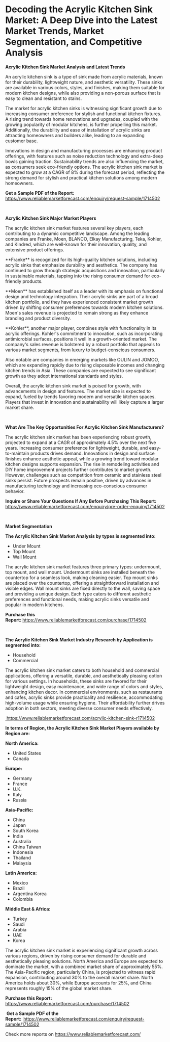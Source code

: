 <p><h1>Decoding the Acrylic Kitchen Sink Market: A Deep Dive into the Latest Market Trends, Market Segmentation, and Competitive Analysis</h1></p><p><strong>Acrylic Kitchen Sink Market Analysis and Latest Trends</strong></p>
<p><p>An acrylic kitchen sink is a type of sink made from acrylic materials, known for their durability, lightweight nature, and aesthetic versatility. These sinks are available in various colors, styles, and finishes, making them suitable for modern kitchen designs, while also providing a non-porous surface that is easy to clean and resistant to stains.</p><p>The market for acrylic kitchen sinks is witnessing significant growth due to increasing consumer preference for stylish and functional kitchen fixtures. A rising trend towards home renovations and upgrades, coupled with the growing popularity of modular kitchens, is further propelling this market. Additionally, the durability and ease of installation of acrylic sinks are attracting homeowners and builders alike, leading to an expanding customer base.</p><p>Innovations in design and manufacturing processes are enhancing product offerings, with features such as noise reduction technology and extra-deep bowls gaining traction. Sustainability trends are also influencing the market, as consumers seek eco-friendly options. The acrylic kitchen sink market is expected to grow at a CAGR of 8% during the forecast period, reflecting the strong demand for stylish and practical kitchen solutions among modern homeowners.</p></p>
<p><strong>Get a Sample PDF of the Report:&nbsp;</strong> <a href="https://www.reliablemarketforecast.com/enquiry/request-sample/1714502?utm_campaign=2255&utm_medium=2&utm_source=Github&utm_content=ia&utm_term=06022025&utm_id=acrylic-kitchen-sink">https://www.reliablemarketforecast.com/enquiry/request-sample/1714502</a></p>
<p>&nbsp;</p>
<p><strong>Acrylic Kitchen Sink Major Market Players</strong></p>
<p><p>The acrylic kitchen sink market features several key players, each contributing to a dynamic competitive landscape. Among the leading companies are Franke, Moen, BLANCO, Elkay Manufacturing, Teka, Kohler, and Kindred, which are well-known for their innovation, quality, and extensive product offerings.</p><p>**Franke** is recognized for its high-quality kitchen solutions, including acrylic sinks that emphasize durability and aesthetics. The company has continued to grow through strategic acquisitions and innovation, particularly in sustainable materials, tapping into the rising consumer demand for eco-friendly products.</p><p>**Moen** has established itself as a leader with its emphasis on functional design and technology integration. Their acrylic sinks are part of a broad kitchen portfolio, and they have experienced consistent market growth driven by shifting consumer preferences towards modern kitchen solutions. Moen's sales revenue is projected to remain strong as they enhance branding and product diversity.</p><p>**Kohler**, another major player, combines style with functionality in its acrylic offerings. Kohler's commitment to innovation, such as incorporating antimicrobial surfaces, positions it well in a growth-oriented market. The company's sales revenue is bolstered by a robust portfolio that appeals to various market segments, from luxury to budget-conscious consumers.</p><p>Also notable are companies in emerging markets like OULIN and JOMOO, which are expanding rapidly due to rising disposable incomes and changing kitchen trends in Asia. These companies are expected to see significant growth as they adopt international standards and styles.</p><p>Overall, the acrylic kitchen sink market is poised for growth, with advancements in design and features. The market size is expected to expand, fueled by trends favoring modern and versatile kitchen spaces. Players that invest in innovation and sustainability will likely capture a larger market share.</p></p>
<p>&nbsp;</p>
<p><strong>What Are The Key Opportunities For Acrylic Kitchen Sink Manufacturers?</strong></p>
<p><p>The acrylic kitchen sink market has been experiencing robust growth, projected to expand at a CAGR of approximately 4.5% over the next five years. Increasing consumer preference for lightweight, durable, and easy-to-maintain products drives demand. Innovations in design and surface finishes enhance aesthetic appeal, while a growing trend toward modular kitchen designs supports expansion. The rise in remodeling activities and DIY home improvement projects further contributes to market growth. However, challenges such as competition from ceramic and stainless steel sinks persist. Future prospects remain positive, driven by advances in manufacturing technology and increasing eco-conscious consumer behavior.</p></p>
<p><strong>Inquire or Share Your Questions If Any Before Purchasing This Report:</strong> <a href="https://www.reliablemarketforecast.com/enquiry/pre-order-enquiry/1714502?utm_campaign=2255&utm_medium=2&utm_source=Github&utm_content=ia&utm_term=06022025&utm_id=acrylic-kitchen-sink">https://www.reliablemarketforecast.com/enquiry/pre-order-enquiry/1714502</a></p>
<p>&nbsp;</p>
<p><strong>Market Segmentation</strong></p>
<p><strong>The Acrylic Kitchen Sink Market Analysis by types is segmented into:</strong></p>
<p><ul><li>Under Mount</li><li>Top Mount</li><li>Wall Mount</li></ul></p>
<p><p>The acrylic kitchen sink market features three primary types: undermount, top mount, and wall mount. Undermount sinks are installed beneath the countertop for a seamless look, making cleaning easier. Top mount sinks are placed over the countertop, offering a straightforward installation and visible edges. Wall mount sinks are fixed directly to the wall, saving space and providing a unique design. Each type caters to different aesthetic preferences and functional needs, making acrylic sinks versatile and popular in modern kitchens.</p></p>
<p><strong>Purchase this Report:&nbsp;</strong><a href="https://www.reliablemarketforecast.com/purchase/1714502?utm_campaign=2255&utm_medium=2&utm_source=Github&utm_content=ia&utm_term=06022025&utm_id=acrylic-kitchen-sink">https://www.reliablemarketforecast.com/purchase/1714502</a></p>
<p>&nbsp;</p>
<p><strong>The Acrylic Kitchen Sink Market Industry Research by Application is segmented into:</strong></p>
<p><ul><li>Household</li><li>Commercial</li></ul></p>
<p><p>The acrylic kitchen sink market caters to both household and commercial applications, offering a versatile, durable, and aesthetically pleasing option for various settings. In households, these sinks are favored for their lightweight design, easy maintenance, and wide range of colors and styles, enhancing kitchen decor. In commercial environments, such as restaurants and cafes, acrylic sinks provide practicality and resilience, accommodating high-volume usage while ensuring hygiene. Their affordability further drives adoption in both sectors, meeting diverse consumer needs effectively.</p></p>
<p><a href="https://www.reliablemarketforecast.com/acrylic-kitchen-sink-r1714502?utm_campaign=2255&utm_medium=2&utm_source=Github&utm_content=ia&utm_term=06022025&utm_id=acrylic-kitchen-sink">&nbsp;https://www.reliablemarketforecast.com/acrylic-kitchen-sink-r1714502</a></p>
<p><strong>In terms of Region, the Acrylic Kitchen Sink Market Players available by Region are:</strong></p>
<p>
    <p> <strong> North America: </strong>
        <ul>
            <li>United States</li>
            <li>Canada</li>
        </ul>
        </p> 
    <p> <strong> Europe: </strong>
        <ul>
            <li>Germany</li>
            <li>France</li>
            <li>U.K.</li>
            <li>Italy</li>
            <li>Russia</li>
        </ul>
        </p> 
    <p> <strong> Asia-Pacific: </strong>
        <ul>
            <li>China</li>
            <li>Japan</li>
            <li>South Korea</li>
            <li>India</li>
            <li>Australia</li>
            <li>China Taiwan</li>
            <li>Indonesia</li>
            <li>Thailand</li>
            <li>Malaysia</li>
        </ul>
        </p> 
    <p> <strong> Latin America: </strong>
        <ul>
            <li>Mexico</li>
            <li>Brazil</li>
            <li>Argentina Korea</li>
            <li>Colombia</li>
        </ul>
        </p> 
    <p> <strong> Middle East & Africa: </strong>
        <ul>
            <li>Turkey</li>
            <li>Saudi</li>
            <li>Arabia</li>
            <li>UAE</li>
            <li>Korea</li>
        </ul>
    </p>
    </p>
<p><p>The acrylic kitchen sink market is experiencing significant growth across various regions, driven by rising consumer demand for durable and aesthetically pleasing solutions. North America and Europe are expected to dominate the market, with a combined market share of approximately 55%. The Asia-Pacific region, particularly China, is projected to witness rapid expansion, contributing around 30% to the overall market share. North America holds about 30%, while Europe accounts for 25%, and China represents roughly 15% of the global market share.</p></p>
<p><strong>Purchase this Report: </strong><a href="https://www.reliablemarketforecast.com/purchase/1714502?utm_campaign=2255&utm_medium=2&utm_source=Github&utm_content=ia&utm_term=06022025&utm_id=acrylic-kitchen-sink">https://www.reliablemarketforecast.com/purchase/1714502</a></p>
<p>&nbsp;<strong>Get a Sample PDF of the Report:&nbsp;&nbsp;</strong><a href="https://www.reliablemarketforecast.com/enquiry/request-sample/1714502?utm_campaign=2255&utm_medium=2&utm_source=Github&utm_content=ia&utm_term=06022025&utm_id=acrylic-kitchen-sink">https://www.reliablemarketforecast.com/enquiry/request-sample/1714502</a></p>
<p><strong></strong></p>
<p>Check more reports on <a href="https://www.reliablemarketforecast.com/?utm_campaign=2255&utm_medium=2&utm_source=Github&utm_content=ia&utm_term=06022025&utm_id=acrylic-kitchen-sink">https://www.reliablemarketforecast.com/</a></p>